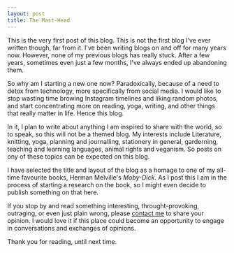 ```yaml
---
layout: post
title: The Mast-Head
---
```


This is the very first post of this blog. This is not the first blog I've ever written though, far from it. I've been
writing blogs on and off for many years now. However, none of my previous blogs has really stuck. After a few years,
sometimes even just a few months, I've always ended up abandoning them.

So why am I starting a new one now? Paradoxically, because of a need to detox from technology, more specifically from
social media. I would like to stop wasting time browing Instagram timelines and liking random photos, and start
concentrating more on reading, yoga, writing, and other things that really matter in life. Hence this blog.

In it, I plan to write about anything I am inspired to share with the world, so to speak, so this will not be a themed
blog. My interests include Literature, knitting, yoga, planning and journalling, stationery in general, garderning,
teaching and learning languages, animal rights and veganism. So posts on ony of these topics can be expected on this
blog.

I have selected the title and layout of the blog as a homage to one of my all-time favourite books, Herman Melville's
*Moby-Dick*. As I post this I am in the process of starting a research on the book, so I might even decide to publish
something on that here.

If you stop by and read something interesting, throught-provoking, outraging, or even just plain wrong, please [contact
me](../about/) to share your opinion. I would love it if this place could become an opportunity
to engage in conversations and exchanges of opinions.

Thank you for reading, until next time.

